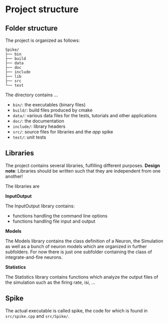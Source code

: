 # Project structure

## Folder structure

The project is organized as follows:

    Spike/
    ├── bin
    ├── build
    ├── data
    ├── doc
    ├── include
    ├── lib
    ├── src
    └── test

The directory contains ...

- `bin/`: the executables (binary files)
- `build/`: build files produced by cmake
- `data/`: various data files for the tests, tutorials and other applications
- `doc/`: the documentation
- `include/`: library headers
- `src/`: source files for libraries and the *app* spike
- `test/`: unit tests

## Libraries
The project contains several libraries, fulfilling different purposes.
**Design note**: Libraries should be written such that they are independent from one another!

The libraries are

**InputOutput**

The InputOutput library contains:

* functions handling the command line options
* functions handling file input and output

**Models**

The Models library contains the class definition of a Neuron, the Simulation as well as a bunch of neuron models which are organized in further subfolders.
For now there is just one subfolder containing the class of integrate-and-fire neurons.

**Statistics**

The Statistics library contains functions which analyze the output files of the simulation such as the firing rate, isi, ...

## Spike
The actual executable is called spike, the code for which is found in `src/spike.cpp` and `src/Spike/`.
